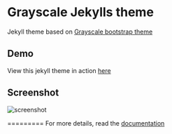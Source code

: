 Grayscale Jekylls theme
=========================

Jekyll theme based on [Grayscale bootstrap theme ](http://ironsummitmedia.github.io/startbootstrap-grayscale/)

## Demo
View this jekyll theme in action [here](https://jeromelachaud.github.io/grayscale-theme)

## Screenshot
![screenshot](https://raw.githubusercontent.com/jeromelachaud/grayscale-theme/master/screenshot.png)

=========
For more details, read the [documentation](http://jekyllrb.com/)

